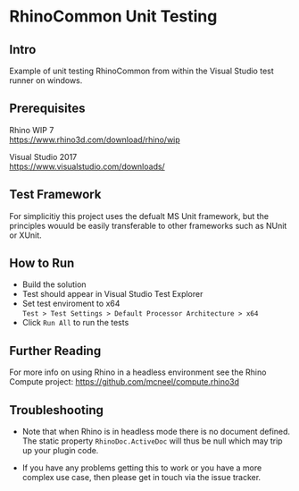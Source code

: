 # RhinoCommon Unit Testing

## Intro
Example of unit testing RhinoCommon from within the Visual Studio test runner on windows.

## Prerequisites
Rhino WIP 7  
https://www.rhino3d.com/download/rhino/wip

Visual Studio 2017  
https://www.visualstudio.com/downloads/

## Test Framework
For simplicitiy this project uses the defualt MS Unit framework,
but the principles wouuld be easily transferable to other frameworks such as NUnit or XUnit.

## How to Run
- Build the solution
- Test should appear in Visual Studio Test Explorer
- Set test enviroment to x64  
  `Test > Test Settings > Default Processor Architecture > x64`
- Click `Run All` to run the tests

## Further Reading
For more info on using Rhino in a headless environment see the Rhino Compute project:
https://github.com/mcneel/compute.rhino3d

## Troubleshooting
- Note that when Rhino is in headless mode there is no document defined. 
The static property `RhinoDoc.ActiveDoc` will thus be null which may trip up your plugin code.

- If you have any problems getting this to work or you have a more complex use case, 
then please get in touch via the issue tracker.